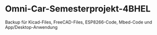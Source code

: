 # Omni-Car-Semesterprojekt-4BHEL
Backup für Kicad-Files, FreeCAD-Files, ESP8266-Code, Mbed-Code und App/Desktop-Anwendung
